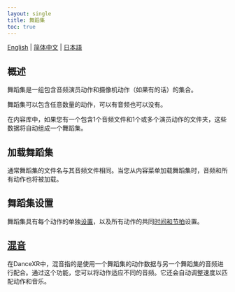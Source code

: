 ```yaml
---
layout: single
title: 舞蹈集
toc: true
---
```

[English](/dancexr/features/dance_set) | [简体中文](/zh/dancexr/features/dance_set) | [日本語](/jp/dancexr/features/dance_set)


## 概述
舞蹈集是一组包含音频演员动作和摄像机动作（如果有的话）的集合。

舞蹈集可以包含任意数量的动作，可以有音频也可以没有。

在内容库中，如果您有一个包含1个音频文件和1个或多个演员动作的文件夹，这些数据将自动组成一个舞蹈集。

## 加载舞蹈集
通常舞蹈集的文件名与其音频文件相同。当您从内容菜单加载舞蹈集时，音频和所有动作也将被加载。

## 舞蹈集设置
舞蹈集具有每个动作的单独[设置](/dancexr/features/motion_settings)，以及所有动作的共同[时间和节拍](/dancexr/music_timing)设置。

## [混音](/dancexr/features/remix)
在DanceXR中，混音指的是使用一个舞蹈集的动作数据与另一个舞蹈集的音频进行配合。通过这个功能，您可以将动作适应不同的音频。它还会自动调整速度以匹配动作和音乐。